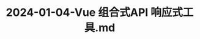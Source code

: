 ---
layout: post
title: 2024-01-04-Vue 组合式API 响应式工具.md
categories: [Vue]
description: 
keywords: Vue 组合式API 响应式工具.md
mermaid: false
sequence: false
flow: false
mathjax: false
mindmap: false
mindmap2: false
---